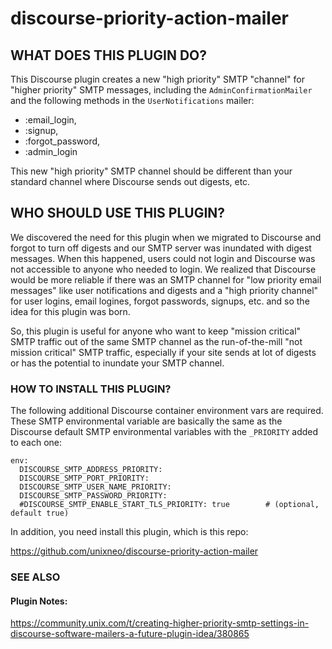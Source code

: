 # discourse-priority-action-mailer

## WHAT DOES THIS PLUGIN DO?

This Discourse plugin creates a new "high priority" SMTP "channel" for "higher priority" SMTP messages, including the ```AdminConfirmationMailer``` and the following methods in the ```UserNotifications``` mailer:

- :email_login, 
- :signup, 
- :forgot_password, 
- :admin_login

This new "high priority" SMTP channel should be different than your standard channel where Discourse sends out digests, etc.

## WHO SHOULD USE THIS PLUGIN?

We discovered the need for this plugin when we migrated to Discourse and forgot to turn off digests and our SMTP server was inundated with digest messages.   When this happened, users could not login and Discourse was not accessible to anyone who needed to login.   We realized that Discourse would be more reliable if there was an SMTP channel for "low priority email messages" like user notifications and digests and a "high priority channel" for user logins, email logines, forgot passwords, signups, etc. and so the idea for this plugin was born.

So, this plugin is useful for anyone who want to keep "mission critical" SMTP traffic out of the same SMTP channel as the run-of-the-mill "not mission critical" SMTP traffic, especially if your site sends at lot of digests or has the potential to inundate your SMTP channel.

### HOW TO INSTALL THIS PLUGIN?

The following additional Discourse container environment vars are required.  These SMTP environmental variable are basically the same as the Discourse default SMTP environmental variables with the ```_PRIORITY``` added to each one:

```
env:
  DISCOURSE_SMTP_ADDRESS_PRIORITY: 
  DISCOURSE_SMTP_PORT_PRIORITY: 
  DISCOURSE_SMTP_USER_NAME_PRIORITY: 
  DISCOURSE_SMTP_PASSWORD_PRIORITY: 
  #DISCOURSE_SMTP_ENABLE_START_TLS_PRIORITY: true        # (optional, default true)
```

In addition, you need install this plugin, which is this repo:

https://github.com/unixneo/discourse-priority-action-mailer

 ### SEE ALSO

 #### Plugin Notes:

https://community.unix.com/t/creating-higher-priority-smtp-settings-in-discourse-software-mailers-a-future-plugin-idea/380865


